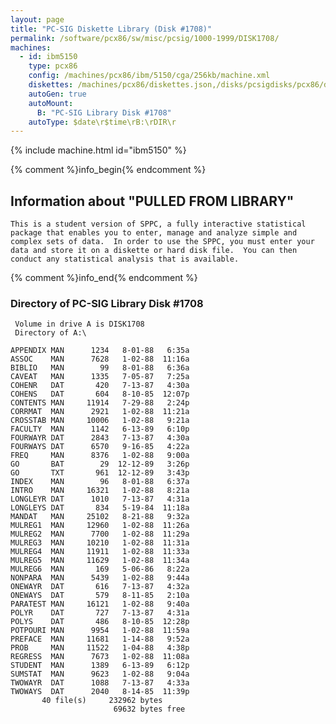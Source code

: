 ```yaml
---
layout: page
title: "PC-SIG Diskette Library (Disk #1708)"
permalink: /software/pcx86/sw/misc/pcsig/1000-1999/DISK1708/
machines:
  - id: ibm5150
    type: pcx86
    config: /machines/pcx86/ibm/5150/cga/256kb/machine.xml
    diskettes: /machines/pcx86/diskettes.json,/disks/pcsigdisks/pcx86/diskettes.json
    autoGen: true
    autoMount:
      B: "PC-SIG Library Disk #1708"
    autoType: $date\r$time\rB:\rDIR\r
---
```


{% include machine.html id="ibm5150" %}

{% comment %}info_begin{% endcomment %}

## Information about "PULLED FROM LIBRARY"

    This is a student version of SPPC, a fully interactive statistical
    package that enables you to enter, manage and analyze simple and
    complex sets of data.  In order to use the SPPC, you must enter your
    data and store it on a diskette or hard disk file.  You can then
    conduct any statistical analysis that is available.
{% comment %}info_end{% endcomment %}


### Directory of PC-SIG Library Disk #1708

     Volume in drive A is DISK1708
     Directory of A:\

    APPENDIX MAN      1234   8-01-88   6:35a
    ASSOC    MAN      7628   1-02-88  11:16a
    BIBLIO   MAN        99   8-01-88   6:36a
    CAVEAT   MAN      1335   7-05-87   7:25a
    COHENR   DAT       420   7-13-87   4:30a
    COHENS   DAT       604   8-10-85  12:07p
    CONTENTS MAN     11914   7-29-88   2:24p
    CORRMAT  MAN      2921   1-02-88  11:21a
    CROSSTAB MAN     10006   1-02-88   9:21a
    FACULTY  MAN      1142   6-13-89   6:10p
    FOURWAYR DAT      2843   7-13-87   4:30a
    FOURWAYS DAT      6570   9-16-85   4:22a
    FREQ     MAN      8376   1-02-88   9:00a
    GO       BAT        29  12-12-89   3:26p
    GO       TXT       961  12-12-89   3:43p
    INDEX    MAN        96   8-01-88   6:37a
    INTRO    MAN     16321   1-02-88   8:21a
    LONGLEYR DAT      1010   7-13-87   4:31a
    LONGLEYS DAT       834   5-19-84  11:18a
    MANDAT   MAN     25102   8-21-88   9:32a
    MULREG1  MAN     12960   1-02-88  11:26a
    MULREG2  MAN      7700   1-02-88  11:29a
    MULREG3  MAN     10210   1-02-88  11:31a
    MULREG4  MAN     11911   1-02-88  11:33a
    MULREG5  MAN     11629   1-02-88  11:34a
    MULREG6  MAN       169   5-06-86   8:22a
    NONPARA  MAN      5439   1-02-88   9:44a
    ONEWAYR  DAT       616   7-13-87   4:32a
    ONEWAYS  DAT       579   8-11-85   2:10a
    PARATEST MAN     16121   1-02-88   9:40a
    POLYR    DAT       727   7-13-87   4:31a
    POLYS    DAT       486   8-10-85  12:28p
    POTPOURI MAN      9954   1-02-88  11:59a
    PREFACE  MAN     11681   1-14-88   9:52a
    PROB     MAN     11522   1-04-88   4:38p
    REGRESS  MAN      7673   1-02-88  11:08a
    STUDENT  MAN      1389   6-13-89   6:12p
    SUMSTAT  MAN      9623   1-02-88   9:04a
    TWOWAYR  DAT      1088   7-13-87   4:33a
    TWOWAYS  DAT      2040   8-14-85  11:39p
           40 file(s)     232962 bytes
                           69632 bytes free
